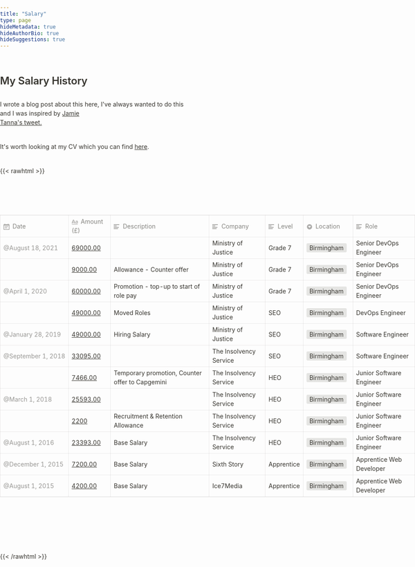 ```yaml
---
title: "Salary"
type: page
hideMetadata: true
hideAuthorBio: true
hideSuggestions: true
---
```


## My Salary History

I wrote a blog post about this here, I've always wanted to do this and I was inspired by [Jamie Tanna's tweet.](https://twitter.com/JamieTanna/status/1435908763119230978)

It's worth looking at my CV which you can find [here](https://tomwithers.dev/cv).

{{< rawhtml >}}
<p>
	
<table class="collection-content">
					<thead>
						<tr>
							<th><span class="icon property-icon"><svg viewBox="0 0 14 14"
										style="width:14px;height:14px;display:block;fill:rgba(55, 53, 47, 0.4);flex-shrink:0;-webkit-backface-visibility:hidden"
										class="typesDate">
										<path
											d="M10.8889,5.5 L3.11111,5.5 L3.11111,7.05556 L10.8889,7.05556 L10.8889,5.5 Z M12.4444,1.05556 L11.6667,1.05556 L11.6667,0 L10.1111,0 L10.1111,1.05556 L3.88889,1.05556 L3.88889,0 L2.33333,0 L2.33333,1.05556 L1.55556,1.05556 C0.692222,1.05556 0.00777777,1.75556 0.00777777,2.61111 L0,12.5 C0,13.3556 0.692222,14 1.55556,14 L12.4444,14 C13.3,14 14,13.3556 14,12.5 L14,2.61111 C14,1.75556 13.3,1.05556 12.4444,1.05556 Z M12.4444,12.5 L1.55556,12.5 L1.55556,3.94444 L12.4444,3.94444 L12.4444,12.5 Z M8.55556,8.61111 L3.11111,8.61111 L3.11111,10.1667 L8.55556,10.1667 L8.55556,8.61111 Z">
										</path>
									</svg></span>Date</th>
							<th><span class="icon property-icon"><svg viewBox="0 0 14 14"
										style="width:14px;height:14px;display:block;fill:rgba(55, 53, 47, 0.4);flex-shrink:0;-webkit-backface-visibility:hidden"
										class="typesTitle">
										<path
											d="M7.73943662,8.6971831 C7.77640845,8.7834507 7.81338028,8.8943662 7.81338028,9.00528169 C7.81338028,9.49823944 7.40669014,9.89260563 6.91373239,9.89260563 C6.53169014,9.89260563 6.19894366,9.64612676 6.08802817,9.30105634 L5.75528169,8.33978873 L2.05809859,8.33978873 L1.72535211,9.30105634 C1.61443662,9.64612676 1.2693662,9.89260563 0.887323944,9.89260563 C0.394366197,9.89260563 0,9.49823944 0,9.00528169 C0,8.8943662 0.0246478873,8.7834507 0.0616197183,8.6971831 L2.46478873,2.48591549 C2.68661972,1.90669014 3.24119718,1.5 3.90669014,1.5 C4.55985915,1.5 5.12676056,1.90669014 5.34859155,2.48591549 L7.73943662,8.6971831 Z M2.60035211,6.82394366 L5.21302817,6.82394366 L3.90669014,3.10211268 L2.60035211,6.82394366 Z M11.3996479,3.70598592 C12.7552817,3.70598592 14,4.24823944 14,5.96126761 L14,9.07922535 C14,9.52288732 13.6549296,9.89260563 13.2112676,9.89260563 C12.8169014,9.89260563 12.471831,9.59683099 12.4225352,9.19014085 C12.028169,9.6584507 11.3257042,9.95422535 10.5492958,9.95422535 C9.60035211,9.95422535 8.47887324,9.31338028 8.47887324,7.98239437 C8.47887324,6.58978873 9.60035211,6.08450704 10.5492958,6.08450704 C11.3380282,6.08450704 12.040493,6.33098592 12.4348592,6.81161972 L12.4348592,5.98591549 C12.4348592,5.38204225 11.9172535,4.98767606 11.1285211,4.98767606 C10.6602113,4.98767606 10.2411972,5.11091549 9.80985915,5.38204225 C9.72359155,5.43133803 9.61267606,5.46830986 9.50176056,5.46830986 C9.18133803,5.46830986 8.91021127,5.1971831 8.91021127,4.86443662 C8.91021127,4.64260563 9.0334507,4.44542254 9.19366197,4.34683099 C9.87147887,3.90316901 10.6232394,3.70598592 11.3996479,3.70598592 Z M11.1778169,8.8943662 C11.6830986,8.8943662 12.1760563,8.72183099 12.4348592,8.37676056 L12.4348592,7.63732394 C12.1760563,7.29225352 11.6830986,7.11971831 11.1778169,7.11971831 C10.5616197,7.11971831 10.056338,7.45246479 10.056338,8.0193662 C10.056338,8.57394366 10.5616197,8.8943662 11.1778169,8.8943662 Z M0.65625,11.125 L13.34375,11.125 C13.7061869,11.125 14,11.4188131 14,11.78125 C14,12.1436869 13.7061869,12.4375 13.34375,12.4375 L0.65625,12.4375 C0.293813133,12.4375 4.43857149e-17,12.1436869 0,11.78125 C-4.43857149e-17,11.4188131 0.293813133,11.125 0.65625,11.125 Z">
										</path>
									</svg></span>Amount (£)</th>
							<th><span class="icon property-icon"><svg viewBox="0 0 14 14"
										style="width:14px;height:14px;display:block;fill:rgba(55, 53, 47, 0.4);flex-shrink:0;-webkit-backface-visibility:hidden"
										class="typesText">
										<path
											d="M7,4.56818 C7,4.29204 6.77614,4.06818 6.5,4.06818 L0.5,4.06818 C0.223858,4.06818 0,4.29204 0,4.56818 L0,5.61364 C0,5.88978 0.223858,6.11364 0.5,6.11364 L6.5,6.11364 C6.77614,6.11364 7,5.88978 7,5.61364 L7,4.56818 Z M0.5,1 C0.223858,1 0,1.223858 0,1.5 L0,2.54545 C0,2.8216 0.223858,3.04545 0.5,3.04545 L12.5,3.04545 C12.7761,3.04545 13,2.8216 13,2.54545 L13,1.5 C13,1.223858 12.7761,1 12.5,1 L0.5,1 Z M0,8.68182 C0,8.95796 0.223858,9.18182 0.5,9.18182 L11.5,9.18182 C11.7761,9.18182 12,8.95796 12,8.68182 L12,7.63636 C12,7.36022 11.7761,7.13636 11.5,7.13636 L0.5,7.13636 C0.223858,7.13636 0,7.36022 0,7.63636 L0,8.68182 Z M0,11.75 C0,12.0261 0.223858,12.25 0.5,12.25 L9.5,12.25 C9.77614,12.25 10,12.0261 10,11.75 L10,10.70455 C10,10.4284 9.77614,10.20455 9.5,10.20455 L0.5,10.20455 C0.223858,10.20455 0,10.4284 0,10.70455 L0,11.75 Z">
										</path>
									</svg></span>Description</th>
							<th><span class="icon property-icon"><svg viewBox="0 0 14 14"
										style="width:14px;height:14px;display:block;fill:rgba(55, 53, 47, 0.4);flex-shrink:0;-webkit-backface-visibility:hidden"
										class="typesText">
										<path
											d="M7,4.56818 C7,4.29204 6.77614,4.06818 6.5,4.06818 L0.5,4.06818 C0.223858,4.06818 0,4.29204 0,4.56818 L0,5.61364 C0,5.88978 0.223858,6.11364 0.5,6.11364 L6.5,6.11364 C6.77614,6.11364 7,5.88978 7,5.61364 L7,4.56818 Z M0.5,1 C0.223858,1 0,1.223858 0,1.5 L0,2.54545 C0,2.8216 0.223858,3.04545 0.5,3.04545 L12.5,3.04545 C12.7761,3.04545 13,2.8216 13,2.54545 L13,1.5 C13,1.223858 12.7761,1 12.5,1 L0.5,1 Z M0,8.68182 C0,8.95796 0.223858,9.18182 0.5,9.18182 L11.5,9.18182 C11.7761,9.18182 12,8.95796 12,8.68182 L12,7.63636 C12,7.36022 11.7761,7.13636 11.5,7.13636 L0.5,7.13636 C0.223858,7.13636 0,7.36022 0,7.63636 L0,8.68182 Z M0,11.75 C0,12.0261 0.223858,12.25 0.5,12.25 L9.5,12.25 C9.77614,12.25 10,12.0261 10,11.75 L10,10.70455 C10,10.4284 9.77614,10.20455 9.5,10.20455 L0.5,10.20455 C0.223858,10.20455 0,10.4284 0,10.70455 L0,11.75 Z">
										</path>
									</svg></span>Company</th>
							<th><span class="icon property-icon"><svg viewBox="0 0 14 14"
										style="width:14px;height:14px;display:block;fill:rgba(55, 53, 47, 0.4);flex-shrink:0;-webkit-backface-visibility:hidden"
										class="typesText">
										<path
											d="M7,4.56818 C7,4.29204 6.77614,4.06818 6.5,4.06818 L0.5,4.06818 C0.223858,4.06818 0,4.29204 0,4.56818 L0,5.61364 C0,5.88978 0.223858,6.11364 0.5,6.11364 L6.5,6.11364 C6.77614,6.11364 7,5.88978 7,5.61364 L7,4.56818 Z M0.5,1 C0.223858,1 0,1.223858 0,1.5 L0,2.54545 C0,2.8216 0.223858,3.04545 0.5,3.04545 L12.5,3.04545 C12.7761,3.04545 13,2.8216 13,2.54545 L13,1.5 C13,1.223858 12.7761,1 12.5,1 L0.5,1 Z M0,8.68182 C0,8.95796 0.223858,9.18182 0.5,9.18182 L11.5,9.18182 C11.7761,9.18182 12,8.95796 12,8.68182 L12,7.63636 C12,7.36022 11.7761,7.13636 11.5,7.13636 L0.5,7.13636 C0.223858,7.13636 0,7.36022 0,7.63636 L0,8.68182 Z M0,11.75 C0,12.0261 0.223858,12.25 0.5,12.25 L9.5,12.25 C9.77614,12.25 10,12.0261 10,11.75 L10,10.70455 C10,10.4284 9.77614,10.20455 9.5,10.20455 L0.5,10.20455 C0.223858,10.20455 0,10.4284 0,10.70455 L0,11.75 Z">
										</path>
									</svg></span>Level</th>
							<th><span class="icon property-icon"><svg viewBox="0 0 14 14"
										style="width:14px;height:14px;display:block;fill:rgba(55, 53, 47, 0.4);flex-shrink:0;-webkit-backface-visibility:hidden"
										class="typesSelect">
										<path
											d="M7,13 C10.31348,13 13,10.31371 13,7 C13,3.68629 10.31348,1 7,1 C3.68652,1 1,3.68629 1,7 C1,10.31371 3.68652,13 7,13 Z M3.75098,5.32278 C3.64893,5.19142 3.74268,5 3.90869,5 L10.09131,5 C10.25732,5 10.35107,5.19142 10.24902,5.32278 L7.15771,9.29703 C7.07764,9.39998 6.92236,9.39998 6.84229,9.29703 L3.75098,5.32278 Z">
										</path>
									</svg></span>Location</th>
							<th><span class="icon property-icon"><svg viewBox="0 0 14 14"
										style="width:14px;height:14px;display:block;fill:rgba(55, 53, 47, 0.4);flex-shrink:0;-webkit-backface-visibility:hidden"
										class="typesText">
										<path
											d="M7,4.56818 C7,4.29204 6.77614,4.06818 6.5,4.06818 L0.5,4.06818 C0.223858,4.06818 0,4.29204 0,4.56818 L0,5.61364 C0,5.88978 0.223858,6.11364 0.5,6.11364 L6.5,6.11364 C6.77614,6.11364 7,5.88978 7,5.61364 L7,4.56818 Z M0.5,1 C0.223858,1 0,1.223858 0,1.5 L0,2.54545 C0,2.8216 0.223858,3.04545 0.5,3.04545 L12.5,3.04545 C12.7761,3.04545 13,2.8216 13,2.54545 L13,1.5 C13,1.223858 12.7761,1 12.5,1 L0.5,1 Z M0,8.68182 C0,8.95796 0.223858,9.18182 0.5,9.18182 L11.5,9.18182 C11.7761,9.18182 12,8.95796 12,8.68182 L12,7.63636 C12,7.36022 11.7761,7.13636 11.5,7.13636 L0.5,7.13636 C0.223858,7.13636 0,7.36022 0,7.63636 L0,8.68182 Z M0,11.75 C0,12.0261 0.223858,12.25 0.5,12.25 L9.5,12.25 C9.77614,12.25 10,12.0261 10,11.75 L10,10.70455 C10,10.4284 9.77614,10.20455 9.5,10.20455 L0.5,10.20455 C0.223858,10.20455 0,10.4284 0,10.70455 L0,11.75 Z">
										</path>
									</svg></span>Role</th>
						</tr>
					</thead>
					<tbody>
						<tr id="e23d29d8-c1e5-46d9-9738-c1c611c9bb76">
							<td class="cell-Whr="><time>@August 18, 2021</time></td>
							<td class="cell-title"><a
									href="https://www.notion.so/69000-00-e23d29d8c1e546d99738c1c611c9bb76">69000.00</a>
							</td>
							<td class="cell-~v&gt;&lt;"></td>
							<td class="cell-myG=">Ministry of Justice</td>
							<td class="cell-QbU^">Grade 7</td>
							<td class="cell-Elwc"><span class="selected-value">Birmingham</span></td>
							<td class="cell-]YhY">Senior DevOps Engineer</td>
						</tr>
						<tr id="4c619944-9689-428a-bf3e-4d1549c7dcaa">
							<td class="cell-Whr="></td>
							<td class="cell-title"><a
									href="https://www.notion.so/9000-00-4c6199449689428abf3e4d1549c7dcaa">9000.00</a>
							</td>
							<td class="cell-~v&gt;&lt;">Allowance - Counter offer</td>
							<td class="cell-myG=">Ministry of Justice</td>
							<td class="cell-QbU^">Grade 7</td>
							<td class="cell-Elwc"><span class="selected-value">Birmingham</span></td>
							<td class="cell-]YhY">Senior DevOps Engineer</td>
						</tr>
						<tr id="0c6f1d28-b8fe-42b1-8597-d35e808ae8f2">
							<td class="cell-Whr="><time>@April 1, 2020</time></td>
							<td class="cell-title"><a
									href="https://www.notion.so/60000-00-0c6f1d28b8fe42b18597d35e808ae8f2">60000.00</a>
							</td>
							<td class="cell-~v&gt;&lt;">Promotion - top-up to start of role pay</td>
							<td class="cell-myG=">Ministry of Justice</td>
							<td class="cell-QbU^">Grade 7</td>
							<td class="cell-Elwc"><span class="selected-value">Birmingham</span></td>
							<td class="cell-]YhY">Senior DevOps Engineer</td>
						</tr>
						<tr id="7e50a8d9-63d2-4601-b31b-e0c3771c3ea5">
							<td class="cell-Whr="></td>
							<td class="cell-title"><a
									href="https://www.notion.so/49000-00-7e50a8d963d24601b31be0c3771c3ea5">49000.00</a>
							</td>
							<td class="cell-~v&gt;&lt;">Moved Roles</td>
							<td class="cell-myG=">Ministry of Justice</td>
							<td class="cell-QbU^">SEO</td>
							<td class="cell-Elwc"><span class="selected-value">Birmingham</span></td>
							<td class="cell-]YhY">DevOps Engineer</td>
						</tr>
						<tr id="afa49b32-e696-4543-8972-d3ee0de6b9f6">
							<td class="cell-Whr="><time>@January 28, 2019</time></td>
							<td class="cell-title"><a
									href="https://www.notion.so/49000-00-afa49b32e69645438972d3ee0de6b9f6">49000.00</a>
							</td>
							<td class="cell-~v&gt;&lt;">Hiring Salary</td>
							<td class="cell-myG=">Ministry of Justice</td>
							<td class="cell-QbU^">SEO</td>
							<td class="cell-Elwc"><span class="selected-value">Birmingham</span></td>
							<td class="cell-]YhY">Software Engineer</td>
						</tr>
						<tr id="7e42aaee-f1af-4b3e-8ae5-33365a747a0f">
							<td class="cell-Whr="><time>@September 1, 2018</time></td>
							<td class="cell-title"><a
									href="https://www.notion.so/33095-00-7e42aaeef1af4b3e8ae533365a747a0f">33095.00</a>
							</td>
							<td class="cell-~v&gt;&lt;"></td>
							<td class="cell-myG=">The Insolvency Service</td>
							<td class="cell-QbU^">SEO</td>
							<td class="cell-Elwc"><span class="selected-value">Birmingham</span></td>
							<td class="cell-]YhY">Software Engineer</td>
						</tr>
						<tr id="e6fb367d-e05e-4edc-b8d4-f435ffe17deb">
							<td class="cell-Whr="></td>
							<td class="cell-title"><a
									href="https://www.notion.so/7466-00-e6fb367de05e4edcb8d4f435ffe17deb">7466.00</a>
							</td>
							<td class="cell-~v&gt;&lt;">Temporary promotion, Counter offer to Capgemini </td>
							<td class="cell-myG=">The Insolvency Service</td>
							<td class="cell-QbU^">HEO</td>
							<td class="cell-Elwc"><span class="selected-value">Birmingham</span></td>
							<td class="cell-]YhY">Junior Software Engineer</td>
						</tr>
						<tr id="594af397-06b4-40a7-bbe3-5c3a876d342a">
							<td class="cell-Whr="><time>@March 1, 2018</time></td>
							<td class="cell-title"><a
									href="https://www.notion.so/25593-00-594af39706b440a7bbe35c3a876d342a">25593.00</a>
							</td>
							<td class="cell-~v&gt;&lt;"></td>
							<td class="cell-myG=">The Insolvency Service</td>
							<td class="cell-QbU^">HEO</td>
							<td class="cell-Elwc"><span class="selected-value">Birmingham</span></td>
							<td class="cell-]YhY">Junior Software Engineer</td>
						</tr>
						<tr id="b300ffd9-6966-4ede-a800-ba6143093dfd">
							<td class="cell-Whr="></td>
							<td class="cell-title"><a
									href="https://www.notion.so/2200-b300ffd969664edea800ba6143093dfd">2200</a></td>
							<td class="cell-~v&gt;&lt;">Recruitment &amp; Retention Allowance </td>
							<td class="cell-myG=">The Insolvency Service</td>
							<td class="cell-QbU^">HEO</td>
							<td class="cell-Elwc"><span class="selected-value">Birmingham</span></td>
							<td class="cell-]YhY">Junior Software Engineer</td>
						</tr>
						<tr id="a103bd44-a6cf-4dd8-af20-782e3aa31418">
							<td class="cell-Whr="><time>@August 1, 2016</time></td>
							<td class="cell-title"><a
									href="https://www.notion.so/23393-00-a103bd44a6cf4dd8af20782e3aa31418">23393.00</a>
							</td>
							<td class="cell-~v&gt;&lt;">Base Salary</td>
							<td class="cell-myG=">The Insolvency Service</td>
							<td class="cell-QbU^">HEO</td>
							<td class="cell-Elwc"><span class="selected-value">Birmingham</span></td>
							<td class="cell-]YhY">Junior Software Engineer</td>
						</tr>
						<tr id="adeb7819-a44e-4cf2-9169-e345d2805f47">
							<td class="cell-Whr="><time>@December 1, 2015</time></td>
							<td class="cell-title"><a
									href="https://www.notion.so/7200-00-adeb7819a44e4cf29169e345d2805f47">7200.00</a>
							</td>
							<td class="cell-~v&gt;&lt;">Base Salary</td>
							<td class="cell-myG=">Sixth Story</td>
							<td class="cell-QbU^">Apprentice</td>
							<td class="cell-Elwc"><span class="selected-value">Birmingham</span></td>
							<td class="cell-]YhY">Apprentice Web Developer</td>
						</tr>
						<tr id="91993f41-7111-4def-86bc-804a97c57046">
							<td class="cell-Whr="><time>@August 1, 2015</time></td>
							<td class="cell-title"><a
									href="https://www.notion.so/4200-00-91993f4171114def86bc804a97c57046">4200.00</a>
							</td>
							<td class="cell-~v&gt;&lt;">Base Salary</td>
							<td class="cell-myG=">Ice7Media</td>
							<td class="cell-QbU^">Apprentice</td>
							<td class="cell-Elwc"><span class="selected-value">Birmingham</span></td>
							<td class="cell-]YhY">Apprentice Web Developer</td>
						</tr>
					</tbody>
				</table>

<style>
		/* cspell:disable-file */
		/* webkit printing magic: print all background colors */
		html {
			-webkit-print-color-adjust: exact;
		}

		

		* {
			box-sizing: border-box;
			-webkit-print-color-adjust: exact;
		}

		html,
		body {
			margin: 0;
			padding: 0;
		}

		@media only screen {
			body {
				margin: 2em auto;
				max-width: 900px;
				color: rgb(55, 53, 47);
			}
		}

		body {
			line-height: 1.5;
			white-space: pre-wrap;
			max-width: 1280px !important;
		}

		a,
		a.visited {
			color: inherit;
			text-decoration: underline;
		}

		.pdf-relative-link-path {
			font-size: 80%;
			color: #444;
		}

		h1,
		h2,
		h3 {
			letter-spacing: -0.01em;
			line-height: 1.2;
			font-weight: 600;
			margin-bottom: 0;
		}

		.page-title {
			font-size: 2.5rem;
			font-weight: 700;
			margin-top: 0;
			margin-bottom: 0.75em;
		}

		h1 {
			font-size: 1.875rem;
			margin-top: 1.875rem;
		}

		h2 {
			font-size: 1.5rem;
			margin-top: 1.5rem;
		}

		h3 {
			font-size: 1.25rem;
			margin-top: 1.25rem;
		}

		.source {
			border: 1px solid #ddd;
			border-radius: 3px;
			padding: 1.5em;
			word-break: break-all;
		}

		.callout {
			border-radius: 3px;
			padding: 1rem;
		}

		figure {
			margin: 1.25em 0;
			page-break-inside: avoid;
		}

		figcaption {
			opacity: 0.5;
			font-size: 85%;
			margin-top: 0.5em;
		}

		mark {
			background-color: transparent;
		}

		.indented {
			padding-left: 1.5em;
		}

		hr {
			background: transparent;
			display: block;
			width: 100%;
			height: 1px;
			visibility: visible;
			border: none;
			border-bottom: 1px solid rgba(55, 53, 47, 0.09);
		}

		img {
			max-width: 100%;
		}

		@media only print {
			img {
				max-height: 100vh;
				object-fit: contain;
			}
		}

		@page {
			margin: 1in;
		}

		.collection-content {
			font-size: 0.875rem;
		}

		.column-list {
			display: flex;
			justify-content: space-between;
		}

		.column {
			padding: 0 1em;
		}

		.column:first-child {
			padding-left: 0;
		}

		.column:last-child {
			padding-right: 0;
		}

		.table_of_contents-item {
			display: block;
			font-size: 0.875rem;
			line-height: 1.3;
			padding: 0.125rem;
		}

		.table_of_contents-indent-1 {
			margin-left: 1.5rem;
		}

		.table_of_contents-indent-2 {
			margin-left: 3rem;
		}

		.table_of_contents-indent-3 {
			margin-left: 4.5rem;
		}

		.table_of_contents-link {
			text-decoration: none;
			opacity: 0.7;
			border-bottom: 1px solid rgba(55, 53, 47, 0.18);
		}

		table,
		th,
		td {
			border: 1px solid rgba(55, 53, 47, 0.09);
			border-collapse: collapse;
		}

		table {
			border-left: none;
			border-right: none;
		}

		th,
		td {
			font-weight: normal;
			padding: 0.25em 0.5em;
			line-height: 1.5;
			min-height: 1.5em;
			text-align: left;
		}

		th {
			color: rgba(55, 53, 47, 0.6);
		}

		ol,
		ul {
			margin: 0;
			margin-block-start: 0.6em;
			margin-block-end: 0.6em;
		}

		li>ol:first-child,
		li>ul:first-child {
			margin-block-start: 0.6em;
		}

		ul>li {
			list-style: disc;
		}

		ul.to-do-list {
			text-indent: -1.7em;
		}

		ul.to-do-list>li {
			list-style: none;
		}

		.to-do-children-checked {
			text-decoration: line-through;
			opacity: 0.375;
		}

		ul.toggle>li {
			list-style: none;
		}

		ul {
			padding-inline-start: 1.7em;
		}

		ul>li {
			padding-left: 0.1em;
		}

		ol {
			padding-inline-start: 1.6em;
		}

		ol>li {
			padding-left: 0.2em;
		}

		.mono ol {
			padding-inline-start: 2em;
		}

		.mono ol>li {
			text-indent: -0.4em;
		}

		.toggle {
			padding-inline-start: 0em;
			list-style-type: none;
		}

		/* Indent toggle children */
		.toggle>li>details {
			padding-left: 1.7em;
		}

		.toggle>li>details>summary {
			margin-left: -1.1em;
		}

		.selected-value {
			display: inline-block;
			padding: 0 0.5em;
			background: rgba(206, 205, 202, 0.5);
			border-radius: 3px;
			margin-right: 0.5em;
			margin-top: 0.3em;
			margin-bottom: 0.3em;
			white-space: nowrap;
		}

		.collection-title {
			display: inline-block;
			margin-right: 1em;
		}

		time {
			opacity: 0.5;
		}

		.icon {
			display: inline-block;
			max-width: 1.2em;
			max-height: 1.2em;
			text-decoration: none;
			vertical-align: text-bottom;
			margin-right: 0.5em;
		}

		img.icon {
			border-radius: 3px;
		}

		.user-icon {
			width: 1.5em;
			height: 1.5em;
			border-radius: 100%;
			margin-right: 0.5rem;
		}

		.user-icon-inner {
			font-size: 0.8em;
		}

		.text-icon {
			border: 1px solid #000;
			text-align: center;
		}

		.page-cover-image {
			display: block;
			object-fit: cover;
			width: 100%;
			height: 30vh;
		}

		.page-header-icon {
			font-size: 3rem;
			margin-bottom: 1rem;
		}

		.page-header-icon-with-cover {
			margin-top: -0.72em;
			margin-left: 0.07em;
		}

		.page-header-icon img {
			border-radius: 3px;
		}

		.link-to-page {
			margin: 1em 0;
			padding: 0;
			border: none;
			font-weight: 500;
		}

		p>.user {
			opacity: 0.5;
		}

		td>.user,
		td>time {
			white-space: nowrap;
		}

		input[type="checkbox"] {
			transform: scale(1.5);
			margin-right: 0.6em;
			vertical-align: middle;
		}

		p {
			margin-top: 0.5em;
			margin-bottom: 0.5em;
		}

		.image {
			border: none;
			margin: 1.5em 0;
			padding: 0;
			border-radius: 0;
			text-align: center;
		}

		.code,
		code {
			background: rgba(135, 131, 120, 0.15);
			border-radius: 3px;
			padding: 0.2em 0.4em;
			border-radius: 3px;
			font-size: 85%;
			tab-size: 2;
		}

		code {
			color: #eb5757;
		}

		.code {
			padding: 1.5em 1em;
		}

		.code-wrap {
			white-space: pre-wrap;
			word-break: break-all;
		}

		.code>code {
			background: none;
			padding: 0;
			font-size: 100%;
			color: inherit;
		}

		blockquote {
			font-size: 1.25em;
			margin: 1em 0;
			padding-left: 1em;
			border-left: 3px solid rgb(55, 53, 47);
		}

		.bookmark {
			text-decoration: none;
			max-height: 8em;
			padding: 0;
			display: flex;
			width: 100%;
			align-items: stretch;
		}

		.bookmark-title {
			font-size: 0.85em;
			overflow: hidden;
			text-overflow: ellipsis;
			height: 1.75em;
			white-space: nowrap;
		}

		.bookmark-text {
			display: flex;
			flex-direction: column;
		}

		.bookmark-info {
			flex: 4 1 180px;
			padding: 12px 14px 14px;
			display: flex;
			flex-direction: column;
			justify-content: space-between;
		}

		.bookmark-image {
			width: 33%;
			flex: 1 1 180px;
			display: block;
			position: relative;
			object-fit: cover;
			border-radius: 1px;
		}

		.bookmark-description {
			color: rgba(55, 53, 47, 0.6);
			font-size: 0.75em;
			overflow: hidden;
			max-height: 4.5em;
			word-break: break-word;
		}

		.bookmark-href {
			font-size: 0.75em;
			margin-top: 0.25em;
		}

		.sans {
			font-family: ui-sans-serif, -apple-system, BlinkMacSystemFont, "Segoe UI", Helvetica, "Apple Color Emoji", Arial, sans-serif, "Segoe UI Emoji", "Segoe UI Symbol";
		}

		.code {
			font-family: "SFMono-Regular", Menlo, Consolas, "PT Mono", "Liberation Mono", Courier, monospace;
		}

		.serif {
			font-family: Lyon-Text, Georgia, ui-serif, serif;
		}

		.mono {
			font-family: iawriter-mono, Nitti, Menlo, Courier, monospace;
		}

		.pdf .sans {
			font-family: Inter, ui-sans-serif, -apple-system, BlinkMacSystemFont, "Segoe UI", Helvetica, "Apple Color Emoji", Arial, sans-serif, "Segoe UI Emoji", "Segoe UI Symbol", 'Twemoji', 'Noto Color Emoji', 'Noto Sans CJK JP';
		}

		.pdf:lang(zh-CN) .sans {
			font-family: Inter, ui-sans-serif, -apple-system, BlinkMacSystemFont, "Segoe UI", Helvetica, "Apple Color Emoji", Arial, sans-serif, "Segoe UI Emoji", "Segoe UI Symbol", 'Twemoji', 'Noto Color Emoji', 'Noto Sans CJK SC';
		}

		.pdf:lang(zh-TW) .sans {
			font-family: Inter, ui-sans-serif, -apple-system, BlinkMacSystemFont, "Segoe UI", Helvetica, "Apple Color Emoji", Arial, sans-serif, "Segoe UI Emoji", "Segoe UI Symbol", 'Twemoji', 'Noto Color Emoji', 'Noto Sans CJK TC';
		}

		.pdf:lang(ko-KR) .sans {
			font-family: Inter, ui-sans-serif, -apple-system, BlinkMacSystemFont, "Segoe UI", Helvetica, "Apple Color Emoji", Arial, sans-serif, "Segoe UI Emoji", "Segoe UI Symbol", 'Twemoji', 'Noto Color Emoji', 'Noto Sans CJK KR';
		}

		.pdf .code {
			font-family: Source Code Pro, "SFMono-Regular", Menlo, Consolas, "PT Mono", "Liberation Mono", Courier, monospace, 'Twemoji', 'Noto Color Emoji', 'Noto Sans Mono CJK JP';
		}

		.pdf:lang(zh-CN) .code {
			font-family: Source Code Pro, "SFMono-Regular", Menlo, Consolas, "PT Mono", "Liberation Mono", Courier, monospace, 'Twemoji', 'Noto Color Emoji', 'Noto Sans Mono CJK SC';
		}

		.pdf:lang(zh-TW) .code {
			font-family: Source Code Pro, "SFMono-Regular", Menlo, Consolas, "PT Mono", "Liberation Mono", Courier, monospace, 'Twemoji', 'Noto Color Emoji', 'Noto Sans Mono CJK TC';
		}

		.pdf:lang(ko-KR) .code {
			font-family: Source Code Pro, "SFMono-Regular", Menlo, Consolas, "PT Mono", "Liberation Mono", Courier, monospace, 'Twemoji', 'Noto Color Emoji', 'Noto Sans Mono CJK KR';
		}

		.pdf .serif {
			font-family: PT Serif, Lyon-Text, Georgia, ui-serif, serif, 'Twemoji', 'Noto Color Emoji', 'Noto Serif CJK JP';
		}

		.pdf:lang(zh-CN) .serif {
			font-family: PT Serif, Lyon-Text, Georgia, ui-serif, serif, 'Twemoji', 'Noto Color Emoji', 'Noto Serif CJK SC';
		}

		.pdf:lang(zh-TW) .serif {
			font-family: PT Serif, Lyon-Text, Georgia, ui-serif, serif, 'Twemoji', 'Noto Color Emoji', 'Noto Serif CJK TC';
		}

		.pdf:lang(ko-KR) .serif {
			font-family: PT Serif, Lyon-Text, Georgia, ui-serif, serif, 'Twemoji', 'Noto Color Emoji', 'Noto Serif CJK KR';
		}

		.pdf .mono {
			font-family: PT Mono, iawriter-mono, Nitti, Menlo, Courier, monospace, 'Twemoji', 'Noto Color Emoji', 'Noto Sans Mono CJK JP';
		}

		.pdf:lang(zh-CN) .mono {
			font-family: PT Mono, iawriter-mono, Nitti, Menlo, Courier, monospace, 'Twemoji', 'Noto Color Emoji', 'Noto Sans Mono CJK SC';
		}

		.pdf:lang(zh-TW) .mono {
			font-family: PT Mono, iawriter-mono, Nitti, Menlo, Courier, monospace, 'Twemoji', 'Noto Color Emoji', 'Noto Sans Mono CJK TC';
		}

		.pdf:lang(ko-KR) .mono {
			font-family: PT Mono, iawriter-mono, Nitti, Menlo, Courier, monospace, 'Twemoji', 'Noto Color Emoji', 'Noto Sans Mono CJK KR';
		}

		.highlight-default {}

		.highlight-gray {
			color: rgb(155, 154, 151);
		}

		.highlight-brown {
			color: rgb(100, 71, 58);
		}

		.highlight-orange {
			color: rgb(217, 115, 13);
		}

		.highlight-yellow {
			color: rgb(223, 171, 1);
		}

		.highlight-teal {
			color: rgb(15, 123, 108);
		}

		.highlight-blue {
			color: rgb(11, 110, 153);
		}

		.highlight-purple {
			color: rgb(105, 64, 165);
		}

		.highlight-pink {
			color: rgb(173, 26, 114);
		}

		.highlight-red {
			color: rgb(224, 62, 62);
		}

		.highlight-gray_background {
			background: rgb(235, 236, 237);
		}

		.highlight-brown_background {
			background: rgb(233, 229, 227);
		}

		.highlight-orange_background {
			background: rgb(250, 235, 221);
		}

		.highlight-yellow_background {
			background: rgb(251, 243, 219);
		}

		.highlight-teal_background {
			background: rgb(221, 237, 234);
		}

		.highlight-blue_background {
			background: rgb(221, 235, 241);
		}

		.highlight-purple_background {
			background: rgb(234, 228, 242);
		}

		.highlight-pink_background {
			background: rgb(244, 223, 235);
		}

		.highlight-red_background {
			background: rgb(251, 228, 228);
		}

		.block-color-default {
			color: inherit;
			fill: inherit;
		}

		.block-color-gray {
			color: rgba(55, 53, 47, 0.6);
			fill: rgba(55, 53, 47, 0.6);
		}

		.block-color-brown {
			color: rgb(100, 71, 58);
			fill: rgb(100, 71, 58);
		}

		.block-color-orange {
			color: rgb(217, 115, 13);
			fill: rgb(217, 115, 13);
		}

		.block-color-yellow {
			color: rgb(223, 171, 1);
			fill: rgb(223, 171, 1);
		}

		.block-color-teal {
			color: rgb(15, 123, 108);
			fill: rgb(15, 123, 108);
		}

		.block-color-blue {
			color: rgb(11, 110, 153);
			fill: rgb(11, 110, 153);
		}

		.block-color-purple {
			color: rgb(105, 64, 165);
			fill: rgb(105, 64, 165);
		}

		.block-color-pink {
			color: rgb(173, 26, 114);
			fill: rgb(173, 26, 114);
		}

		.block-color-red {
			color: rgb(224, 62, 62);
			fill: rgb(224, 62, 62);
		}

		.block-color-gray_background {
			background: rgb(235, 236, 237);
		}

		.block-color-brown_background {
			background: rgb(233, 229, 227);
		}

		.block-color-orange_background {
			background: rgb(250, 235, 221);
		}

		.block-color-yellow_background {
			background: rgb(251, 243, 219);
		}

		.block-color-teal_background {
			background: rgb(221, 237, 234);
		}

		.block-color-blue_background {
			background: rgb(221, 235, 241);
		}

		.block-color-purple_background {
			background: rgb(234, 228, 242);
		}

		.block-color-pink_background {
			background: rgb(244, 223, 235);
		}

		.block-color-red_background {
			background: rgb(251, 228, 228);
		}

		.select-value-color-default {
			background-color: rgba(206, 205, 202, 0.5);
		}

		.select-value-color-gray {
			background-color: rgba(155, 154, 151, 0.4);
		}

		.select-value-color-brown {
			background-color: rgba(140, 46, 0, 0.2);
		}

		.select-value-color-orange {
			background-color: rgba(245, 93, 0, 0.2);
		}

		.select-value-color-yellow {
			background-color: rgba(233, 168, 0, 0.2);
		}

		.select-value-color-green {
			background-color: rgba(0, 135, 107, 0.2);
		}

		.select-value-color-blue {
			background-color: rgba(0, 120, 223, 0.2);
		}

		.select-value-color-purple {
			background-color: rgba(103, 36, 222, 0.2);
		}

		.select-value-color-pink {
			background-color: rgba(221, 0, 129, 0.2);
		}

		.select-value-color-red {
			background-color: rgba(255, 0, 26, 0.2);
		}

		.checkbox {
			display: inline-flex;
			vertical-align: text-bottom;
			width: 16;
			height: 16;
			background-size: 16px;
			margin-left: 2px;
			margin-right: 5px;
		}

		.checkbox-on {
			background-image: url("data:image/svg+xml;charset=UTF-8,%3Csvg%20width%3D%2216%22%20height%3D%2216%22%20viewBox%3D%220%200%2016%2016%22%20fill%3D%22none%22%20xmlns%3D%22http%3A%2F%2Fwww.w3.org%2F2000%2Fsvg%22%3E%0A%3Crect%20width%3D%2216%22%20height%3D%2216%22%20fill%3D%22%2358A9D7%22%2F%3E%0A%3Cpath%20d%3D%22M6.71429%2012.2852L14%204.9995L12.7143%203.71436L6.71429%209.71378L3.28571%206.2831L2%207.57092L6.71429%2012.2852Z%22%20fill%3D%22white%22%2F%3E%0A%3C%2Fsvg%3E");
		}

		.checkbox-off {
			background-image: url("data:image/svg+xml;charset=UTF-8,%3Csvg%20width%3D%2216%22%20height%3D%2216%22%20viewBox%3D%220%200%2016%2016%22%20fill%3D%22none%22%20xmlns%3D%22http%3A%2F%2Fwww.w3.org%2F2000%2Fsvg%22%3E%0A%3Crect%20x%3D%220.75%22%20y%3D%220.75%22%20width%3D%2214.5%22%20height%3D%2214.5%22%20fill%3D%22white%22%20stroke%3D%22%2336352F%22%20stroke-width%3D%221.5%22%2F%3E%0A%3C%2Fsvg%3E");
		}
	</style>
</p>
{{< /rawhtml >}}
